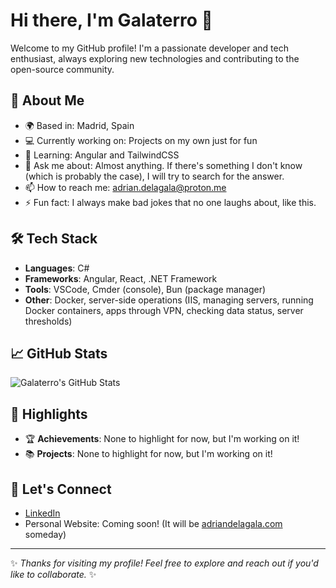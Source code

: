 # Hi there, I'm Galaterro 👋

Welcome to my GitHub profile! I'm a passionate developer and tech enthusiast, always exploring new technologies and contributing to the open-source community.

## 🚀 About Me
- 🌍 Based in: Madrid, Spain
- 💻 Currently working on: Projects on my own just for fun
- 🌱 Learning: Angular and TailwindCSS
- 💬 Ask me about: Almost anything. If there's something I don't know (which is probably the case), I will try to search for the answer.
- 📫 How to reach me: [adrian.delagala@proton.me](mailto:adrian.delagala@proton.me)
- ⚡ Fun fact: I always make bad jokes that no one laughs about, like this.

## 🛠️ Tech Stack
- **Languages**: C#
- **Frameworks**: Angular, React, .NET Framework
- **Tools**: VSCode, Cmder (console), Bun (package manager)
- **Other**: Docker, server-side operations (IIS, managing servers, running Docker containers, apps through VPN, checking data status, server thresholds)

## 📈 GitHub Stats
![Galaterro's GitHub Stats](https://github-readme-stats.vercel.app/api?username=galaterro&show_icons=true&theme=radical)

## 🌟 Highlights
- 🏆 **Achievements**: None to highlight for now, but I'm working on it!
- 📚 **Projects**: None to highlight for now, but I'm working on it!

## 🤝 Let's Connect
- [LinkedIn](https://www.linkedin.com/in/adri%C3%A1n-de-la-gala-moreno-6a36a3132/)
- Personal Website: Coming soon! (It will be [adriandelagala.com](https://adriandelagala.com) someday)

---

✨ *Thanks for visiting my profile! Feel free to explore and reach out if you'd like to collaborate.* ✨
